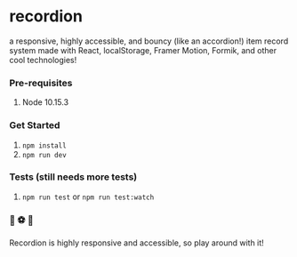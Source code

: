# recordion
a responsive, highly accessible, and bouncy (like an accordion!) item record system made with React, localStorage, Framer Motion, Formik, and other cool technologies!

### Pre-requisites
1. Node 10.15.3

### Get Started
1. `npm install`
2. `npm run dev`

### Tests (still needs more tests)
1. `npm run test` or `npm run test:watch`

### 🤾‍ ⚽️ 💯

Recordion is highly responsive and accessible, so play around with it!
